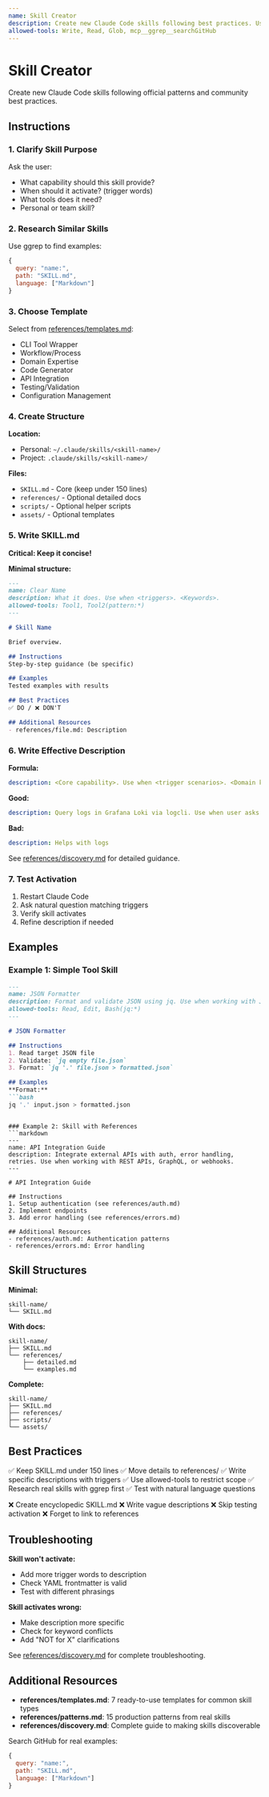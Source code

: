 ```yaml
---
name: Skill Creator
description: Create new Claude Code skills following best practices. Use when you need to build custom skills for specific workflows, tools, or domain expertise. Generates properly structured SKILL.md files with optional supporting documentation.
allowed-tools: Write, Read, Glob, mcp__ggrep__searchGitHub
---
```


# Skill Creator

Create new Claude Code skills following official patterns and community best practices.

## Instructions

### 1. Clarify Skill Purpose

Ask the user:
- What capability should this skill provide?
- When should it activate? (trigger words)
- What tools does it need?
- Personal or team skill?

### 2. Research Similar Skills

Use ggrep to find examples:
```javascript
{
  query: "name:",
  path: "SKILL.md",
  language: ["Markdown"]
}
```

### 3. Choose Template

Select from [references/templates.md](references/templates.md):
- CLI Tool Wrapper
- Workflow/Process
- Domain Expertise
- Code Generator
- API Integration
- Testing/Validation
- Configuration Management

### 4. Create Structure

**Location:**
- Personal: `~/.claude/skills/<skill-name>/`
- Project: `.claude/skills/<skill-name>/`

**Files:**
- `SKILL.md` - Core (keep under 150 lines)
- `references/` - Optional detailed docs
- `scripts/` - Optional helper scripts
- `assets/` - Optional templates

### 5. Write SKILL.md

**Critical: Keep it concise!**

**Minimal structure:**
```markdown
---
name: Clear Name
description: What it does. Use when <triggers>. <Keywords>.
allowed-tools: Tool1, Tool2(pattern:*)
---

# Skill Name

Brief overview.

## Instructions
Step-by-step guidance (be specific)

## Examples
Tested examples with results

## Best Practices
✅ DO / ❌ DON'T

## Additional Resources
- references/file.md: Description
```

### 6. Write Effective Description

**Formula:**
```yaml
description: <Core capability>. Use when <trigger scenarios>. <Domain keywords>.
```

**Good:**
```yaml
description: Query logs in Grafana Loki via logcli. Use when user asks to pull logs, analyze patterns, or debug using Loki logs.
```

**Bad:**
```yaml
description: Helps with logs
```

See [references/discovery.md](references/discovery.md) for detailed guidance.

### 7. Test Activation

1. Restart Claude Code
2. Ask natural question matching triggers
3. Verify skill activates
4. Refine description if needed

## Examples

### Example 1: Simple Tool Skill
```markdown
---
name: JSON Formatter
description: Format and validate JSON using jq. Use when working with JSON files, formatting code, or validating syntax.
allowed-tools: Read, Edit, Bash(jq:*)
---

# JSON Formatter

## Instructions
1. Read target JSON file
2. Validate: `jq empty file.json`
3. Format: `jq '.' file.json > formatted.json`

## Examples
**Format:**
```bash
jq '.' input.json > formatted.json
```
```

### Example 2: Skill with References
```markdown
---
name: API Integration Guide
description: Integrate external APIs with auth, error handling, retries. Use when working with REST APIs, GraphQL, or webhooks.
---

# API Integration Guide

## Instructions
1. Setup authentication (see references/auth.md)
2. Implement endpoints
3. Add error handling (see references/errors.md)

## Additional Resources
- references/auth.md: Authentication patterns
- references/errors.md: Error handling
```

## Skill Structures

**Minimal:**
```
skill-name/
└── SKILL.md
```

**With docs:**
```
skill-name/
├── SKILL.md
└── references/
    ├── detailed.md
    └── examples.md
```

**Complete:**
```
skill-name/
├── SKILL.md
├── references/
├── scripts/
└── assets/
```

## Best Practices

✅ Keep SKILL.md under 150 lines
✅ Move details to references/
✅ Write specific descriptions with triggers
✅ Use allowed-tools to restrict scope
✅ Research real skills with ggrep first
✅ Test with natural language questions

❌ Create encyclopedic SKILL.md
❌ Write vague descriptions
❌ Skip testing activation
❌ Forget to link to references

## Troubleshooting

**Skill won't activate:**
- Add more trigger words to description
- Check YAML frontmatter is valid
- Test with different phrasings

**Skill activates wrong:**
- Make description more specific
- Check for keyword conflicts
- Add "NOT for X" clarifications

See [references/discovery.md](references/discovery.md) for complete troubleshooting.

## Additional Resources

- **references/templates.md**: 7 ready-to-use templates for common skill types
- **references/patterns.md**: 15 production patterns from real skills
- **references/discovery.md**: Complete guide to making skills discoverable

Search GitHub for real examples:
```javascript
{
  query: "name:",
  path: "SKILL.md",
  language: ["Markdown"]
}
```

